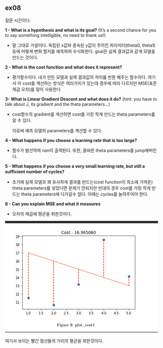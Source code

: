 ## ex08

질문 시간이다.

**1 - What is a hypothesis and what is its goal?**
(It’s a second chance for you to say something intelligible, no need to thank us!)

- 말 그대로 가설이다. 독립된 x값와 종속된 y값이 주어진 파라미터(theta0, theta1) 등에 어떻게 변화 할지를 예측하여 수식화한다. goal은 실제 결과값과 같게 모델을 만드는 것이다.

**2 - What is the cost function and what does it represent?**

- 평가함수이다. 내가 만든 모델과 실제 결과값의 차이를 반환 해주는 함수이다. 여기서 이 cost를 계산하는 방식은 여러가지가 있는데 경우에 따라 다르지만 MSE(표준 제곱 오차)를 많이 사용한다.

**3- What is Linear Gradient Descent and what does it do?**
(hint: you have to talk about J, its gradient and the theta parameters...)

- cost함수의 gradient를 계산하면 cost를 가장 작게 만드는 theta parameters를 알 수 있다.

  이로써 예측 모델의 parameters를 계산할 수 있다.

**4 - What happens if you choose a learning rate that is too large?**

- 함수가 발산하여 nan이 출력된다. 또한, 올바른 theta parameters를 jump해버린다.

**5 - What happens if you choose a very small learning rate, but still a suﬃcient number of cycles?**

- 초기에 실제 모델과 꽤 유사하게 결과를 만드는(cost function이 최소에 가까운) theta parameters를 넣었다면 문제가 안되지만 반대의 경우 cost를 가장 작게 만드는 theta parameters에 다가갈수 없다. 이때는 cycles를 늘려주어야 한다.

**6 - Can you explain MSE and what it measures**

- 오차의 제곱에 평균을 취한것이다.

![MLimg4](./MLimg3.png)

여기서 보이는 빨간 점선들의 거리의 평균을 취한것이다.